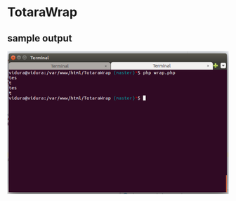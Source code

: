 # TotaraWrap
## sample output
![alt text](https://github.com/vidurac/TotaraWrap/blob/master/sample_result.png)
